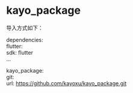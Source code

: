 # kayo_package


导入方式如下：

dependencies:  
  flutter:  
    sdk: flutter  
    ...  
   
  kayo_package:  
    git:  
    url: https://github.com/kayoxu/kayo_package.git  
